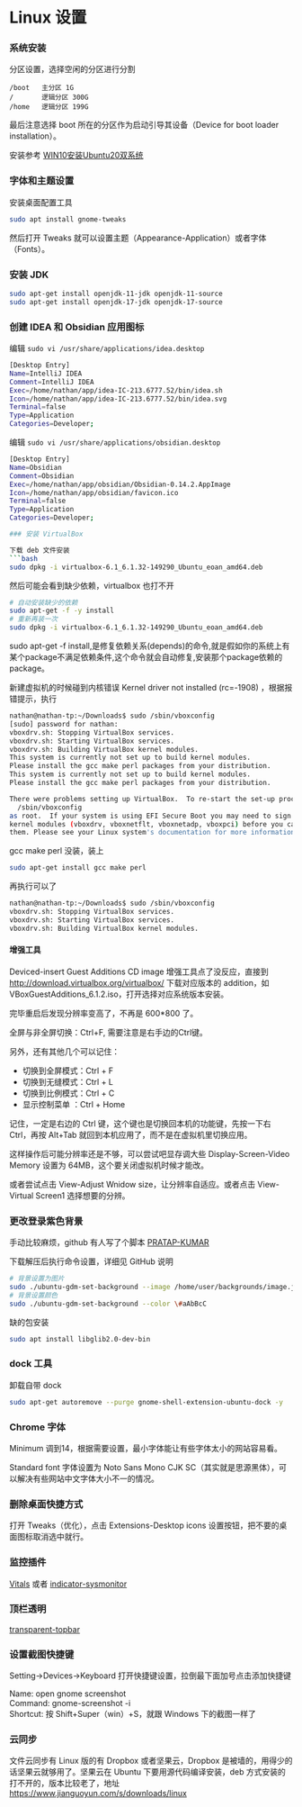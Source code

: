 
# Linux 设置

### 系统安装

分区设置，选择空闲的分区进行分割

```
/boot   主分区 1G
/       逻辑分区 300G
/home   逻辑分区 199G
```

最后注意选择 boot 所在的分区作为启动引导其设备（Device for boot loader installation）。

安装参考 [WIN10安装Ubuntu20双系统](https://blog.csdn.net/qq_33187136/article/details/113924497)

### 字体和主题设置

安装桌面配置工具
```bash
sudo apt install gnome-tweaks
```

然后打开 Tweaks 就可以设置主题（Appearance-Application）或者字体（Fonts）。

### 安装 JDK

```bash
sudo apt-get install openjdk-11-jdk openjdk-11-source
sudo apt-get install openjdk-17-jdk openjdk-17-source
```

### 创建 IDEA 和 Obsidian 应用图标

编辑 `sudo vi /usr/share/applications/idea.desktop`
```bash
[Desktop Entry]
Name=IntelliJ IDEA
Comment=IntelliJ IDEA
Exec=/home/nathan/app/idea-IC-213.6777.52/bin/idea.sh
Icon=/home/nathan/app/idea-IC-213.6777.52/bin/idea.svg
Terminal=false
Type=Application
Categories=Developer;
```

编辑 `sudo vi /usr/share/applications/obsidian.desktop`
```bash
[Desktop Entry]
Name=Obsidian
Comment=Obsidian
Exec=/home/nathan/app/obsidian/Obsidian-0.14.2.AppImage
Icon=/home/nathan/app/obsidian/favicon.ico
Terminal=false
Type=Application
Categories=Developer;

### 安装 VirtualBox

下载 deb 文件安装
```bash
sudo dpkg -i virtualbox-6.1_6.1.32-149290_Ubuntu_eoan_amd64.deb
```

然后可能会看到缺少依赖，virtualbox 也打不开

```bash
# 自动安装缺少的依赖
sudo apt-get -f -y install
# 重新再装一次
sudo dpkg -i virtualbox-6.1_6.1.32-149290_Ubuntu_eoan_amd64.deb
```

sudo apt-get -f install,是修复依赖关系(depends)的命令,就是假如你的系统上有某个package不满足依赖条件,这个命令就会自动修复,安装那个package依赖的package。

新建虚拟机的时候碰到内核错误 Kernel driver not installed (rc=-1908) ，根据报错提示，执行

```bash
nathan@nathan-tp:~/Downloads$ sudo /sbin/vboxconfig 
[sudo] password for nathan: 
vboxdrv.sh: Stopping VirtualBox services.
vboxdrv.sh: Starting VirtualBox services.
vboxdrv.sh: Building VirtualBox kernel modules.
This system is currently not set up to build kernel modules.
Please install the gcc make perl packages from your distribution.
This system is currently not set up to build kernel modules.
Please install the gcc make perl packages from your distribution.

There were problems setting up VirtualBox.  To re-start the set-up process, run
  /sbin/vboxconfig
as root.  If your system is using EFI Secure Boot you may need to sign the
kernel modules (vboxdrv, vboxnetflt, vboxnetadp, vboxpci) before you can load
them. Please see your Linux system's documentation for more information.
```

gcc make perl 没装，装上
```bash
sudo apt-get install gcc make perl
```

再执行可以了
```bash
nathan@nathan-tp:~/Downloads$ sudo /sbin/vboxconfig 
vboxdrv.sh: Stopping VirtualBox services.
vboxdrv.sh: Starting VirtualBox services.
vboxdrv.sh: Building VirtualBox kernel modules.
```

#### 增强工具

Deviced-insert Guest Additions CD image 增强工具点了没反应，直接到 http://download.virtualbox.org/virtualbox/ 下载对应版本的 addition，如 VBoxGuestAdditions_6.1.2.iso，打开选择对应系统版本安装。

完毕重启后发现分辨率变高了，不再是 600*800 了。

全屏与非全屏切换：Ctrl+F, 需要注意是右手边的Ctrl键。

另外，还有其他几个可以记住：

- 切换到全屏模式：Ctrl + F
- 切换到无缝模式：Ctrl + L
- 切换到比例模式：Ctrl + C
- 显示控制菜单 ：Ctrl + Home

记住，一定是右边的 Ctrl 键，这个键也是切换回本机的功能键，先按一下右 Ctrl，再按 Alt+Tab 就回到本机应用了，而不是在虚拟机里切换应用。

这样操作后可能分辨率还是不够，可以尝试吧显存调大些 Display-Screen-Video Memory 设置为 64MB，这个要关闭虚拟机时候才能改。

或者尝试点击 View-Adjust Wnidow size，让分辨率自适应。或者点击 View-Virtual Screen1 选择想要的分辨。

### 更改登录紫色背景

手动比较麻烦，github 有人写了个脚本 [PRATAP-KUMAR](https://github.com/PRATAP-KUMAR/ubuntu-gdm-set-background)

下载解压后执行命令设置，详细见 GitHub 说明
```bash
# 背景设置为图片
sudo ./ubuntu-gdm-set-background --image /home/user/backgrounds/image.jpg
# 背景设置颜色
sudo ./ubuntu-gdm-set-background --color \#aAbBcC
```
缺的包安装
```bash
sudo apt install libglib2.0-dev-bin
```

### dock 工具

卸载自带 dock
```bash
sudo apt-get autoremove --purge gnome-shell-extension-ubuntu-dock -y
```

### Chrome 字体

Minimum 调到14，根据需要设置，最小字体能让有些字体太小的网站容易看。

Standard font 字体设置为 Noto Sans Mono CJK SC（其实就是思源黑体），可以解决有些网站中文字体大小不一的情况。

### 删除桌面快捷方式

打开 Tweaks（优化），点击 Extensions-Desktop icons 设置按钮，把不要的桌面图标取消选中就行。

### 监控插件

[Vitals](https://extensions.gnome.org/extension/1460/vitals/)
或者
[indicator-sysmonitor](https://github.com/fossfreedom/indicator-sysmonitor)

### 顶栏透明

[transparent-topbar](https://extensions.gnome.org/extension/1765/transparent-topbar/)

### 设置截图快捷键

Setting->Devices->Keyboard 打开快捷键设置，拉倒最下面加号点击添加快捷键

Name: open gnome screenshot  
Command: gnome-screenshot -i  
Shortcut: 按 Shift+Super（win）+S，就跟 Windows 下的截图一样了

### 云同步

文件云同步有 Linux 版的有 Dropbox 或者坚果云，Dropbox 是被墙的，用得少的话坚果云就够用了。坚果云在 Ubuntu 下要用源代码编译安装，deb 方式安装的打不开的，版本比较老了，地址 https://www.jianguoyun.com/s/downloads/linux
